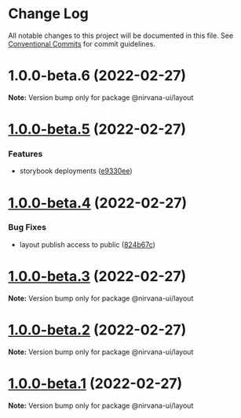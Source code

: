# Change Log

All notable changes to this project will be documented in this file.
See [Conventional Commits](https://conventionalcommits.org) for commit guidelines.

# 1.0.0-beta.6 (2022-02-27)

**Note:** Version bump only for package @nirvana-ui/layout

# [1.0.0-beta.5](https://github.com/QuentinGuenther/nirvana-ui/compare/v1.0.0-beta.4...v1.0.0-beta.5) (2022-02-27)

### Features

- storybook deployments ([e9330ee](https://github.com/QuentinGuenther/nirvana-ui/commit/e9330eeff31eed87984fbb485204c4c09a2dff9a))

# [1.0.0-beta.4](https://github.com/QuentinGuenther/nirvana-ui/compare/v1.0.0-beta.3...v1.0.0-beta.4) (2022-02-27)

### Bug Fixes

- layout publish access to public ([824b67c](https://github.com/QuentinGuenther/nirvana-ui/commit/824b67c1f38aed25515898875f910bc67a4d5eb0))

# [1.0.0-beta.3](https://github.com/QuentinGuenther/nirvana-ui/compare/v1.0.0-beta.2...v1.0.0-beta.3) (2022-02-27)

**Note:** Version bump only for package @nirvana-ui/layout

# [1.0.0-beta.2](https://github.com/QuentinGuenther/nirvana-ui/compare/v1.0.0-beta.1...v1.0.0-beta.2) (2022-02-27)

**Note:** Version bump only for package @nirvana-ui/layout

# [1.0.0-beta.1](https://github.com/QuentinGuenther/nirvana-ui/compare/v1.0.0...v1.0.0-beta.1) (2022-02-27)

**Note:** Version bump only for package @nirvana-ui/layout
